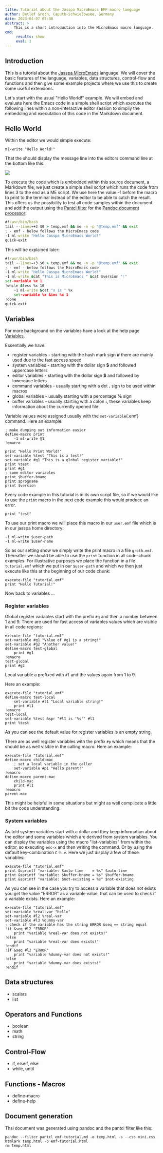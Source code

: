 ```yaml
---
title: Tutorial about the Jasspa MicroEmacs EMF macro language
author: Detlef Groth, Caputh-Schwielowsee, Germany
date: 2023-04-07 07:38
abstract: >
    This is a short introduction into the MicroEmacs macro language.
cmd:
     results: show
     eval: 1
---
```


## Introduction

This is a tutorial about the [Jasspa MicroEmacs](http://www.jasspa.com)
language. We will cover the basic features of the language, variables, data
structures, control-flow and functions and then give some example projects
where we use this to create some useful extensions.

Let's start with the usual "Hello World!" example. We will embed and evaluate
here the Emacs code in a simple shell script which executes the following
lines within a non-interactive editor session to simpliy the embedding and
executation of this code in the Markdown document.

## Hello World

Within the editor we would simple execute:

```
ml-write "Hello World!"
```

That the should display the message line into the editors command line at the
bottom like this:

![](../images/hello-world.png)

To execute the code which is embedded within this source document, a Markdown file,
we just create a simple shell script which runs the code from lines 3 to the
end as a ME script. We use here the value -1 before the macro to print to the
terminal instead of the editor to be able to catch the result. This offers us
the possibility to test all code samples within the document and add the
output using the [Pantcl filter](https://github.com/mittlemark/pantcl) for the
[Pandoc document processor](https://www.pandoc.org):


```{.cmd file="me-hello-world.sh"}
#!/usr/bin/bash
tail --lines=+3 $0 > temp.emf && me -n -p "@temp.emf" && exit
; - emf - below follows the MicroEmacs code
-1 ml-write "Hello Jasspa MicroEmacs World!"
quick-exit
```

This will be explained later:

```{.cmd file="me-hello-world.emf"}
#!/usr/bin/bash
tail --lines=+3 $0 > temp.emf && me -n -p "@temp.emf" && exit
; - emf - below follows the MicroEmacs code
-1 ml-write "Hello Jasspa MicroEmacs World!"
-1 ml-write &cat "This is MicroEmacs " &cat $version "!"
set-variable %x 1
!while &less %x 10
    -1 ml-write &cat "x is " %x
    set-variable %x &inc %x 1
!done
quick-exit
```

## Variables

For more background on the variables have a look at the help page [Variables](https://www.dgroth.de/me2009/me/m4fil018.htm).

Essentially we have:

- register variables - starting with the hash mark sign __#__ there are mainly used due to the fast access speed
- system variables - starting with the dollar sign __$__ and followed uppercase letters
- editor variables - starting with the dollar sign __$__ and followed by lowercase letters
- command variables - usually starting with a dot __.__ sign to be used within macros
- global variables - usually starting with a percentage __%__ sign
- buffer variables - usually starting with a colon __:__, these variables keep information about the currently opened file

Variable values were assigned usually with the `set-variable`{.emf}  command. Here an example:

```{.emf eval=true}
; make dumping out information easier
define-macro print
    -1 ml-write @1
!emacro

print "Hello Print World!"
set-variable %test "This is a test!"
set-variable #g1 "This is a global register variable!"
print %test
print #g1
; some editor variables
print $buffer-bname
print $progname
print $version
```

Every code example in this tutorial is in its own script file, so if we would like to use
the `print` macro in the next code example this would produce an error.

```{.emf eval=true}
print "test"
```

To use our print macro we will place this macro in our `user.emf` file which is in our jasspa home directory:

```{.emf eval=true}
-1 ml-write $user-path
-1 ml-write $user-name
```

So as our setting show we simply write the print macro in a file `groth.emf`.
Thereafter we should be able to use the `print` function in all code-chunk
examples. For illustrative purposes we place the function in a file
`tutorial.emf` which we put in our `$user-path` and which we then just execute
like this at the beginning of our code chunk:

```{.emf eval=true}
execute-file "tutorial.emf"
print "Hello Tutorial!"
```

Now back to variables ...

### Register variables

Global register variables start with the prefix `#g` and then a number between
1 and 9. There are used for fast access of variables values which are visible in all code regions:

```{.emf eval=true}
execute-file "tutorial.emf"
set-variable #g1 "Value of #g1 is a string!"
set-variable #g2 "Another value!"
define-macro test-global
    print #g1
!emacro 
test-global
print #g2
```

Local variable a prefixed with `#l` and the values again from 1 to 9.

Here an example:

```{.emf eval=true}
execute-file "tutorial.emf"
define-macro test-local
    set-variable #l1 "Local variable string!"
    print #l1
!emacro 
test-local
set-variable %test &spr "#l1 is '%s'" #l1
print %test
```

As you can see the default value for register variables is an empty string.

There are as well register variables with the prefix `#p` which means that the should be as well visible in the calling macro.
Here an example:

```{.emf eval=true}
execute-file "tutorial.emf"
define-macro child-mac
    ; set a local variable in the caller
    set-variable #p1 "Hello parent!"
!emacro
define-macro parent-mac
    child-mac
    print #l1
!emacro
parent-mac
```

This might be helpful in some situations but might as well complicate a little bit the code
understanding.

### System variables 


As told system variables start with a dollar and they keep information about
the editor and some variables which are derived from system variables. You can
display the variables using the macro "list-variables" from within the editor,
so executing `esc-x` and then writing the command. Or by using the default
key-combination `C-h v`. Here we just display a few of these variables:

```{.emf eval=true}
execute-file "tutorial.emf"
print &sprintf "variable: $auto-time    = %s" $auto-time  
print &sprintf "variable: $buffer-bname = %s" $buffer-bname
print &sprintf "variable: $not-existing = %s" $not-existing
```

As you can see in the case you try to access a variable that does not exists
you get the value "ERROR" as a variable value, that can be used to check if a
variable exists. Here an example:

```{.emf eval=true}
execute-file "tutorial.emf"
set-variable %real-var "hello"
set-variable #l2 %real-var
set-variable #l3 %dummy-var
; check if the variable has the string ERROR &seq == string equal
!if &seq #l2 "ERROR"
    print "variable %real-var does not exists!"
!else
    print "variable %real-var does exists!"
!endif
!if &seq #l3 "ERROR"
    print "variable %dummy-var does not exists!"
!else
    print "variable %dummy-var does exists!"
!endif
```


## Data structures

- scalars
- list

## Operators and Functions

- boolean
- math
- string

## Control-Flow

- if, elseif, else
- while, until

## Functions - Macros

- define-macro
- define-help

## Document generation

Thsi document was generated using pandoc and the pantcl filter like this:

```
pandoc --filter pantcl emf-tutorial.md -o temp.html -s --css mini.css
htmlark temp.html -o emf-tutorial.html
rm temp.html
```





